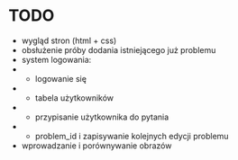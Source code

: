 # TODO

- wygląd stron (html + css)
- obsłużenie próby dodania istniejącego już problemu
- system logowania:
- - logowanie się
- - tabela użytkowników
- - przypisanie użytkownika do pytania
- - problem_id i zapisywanie kolejnych edycji problemu
- wprowadzanie i porównywanie obrazów